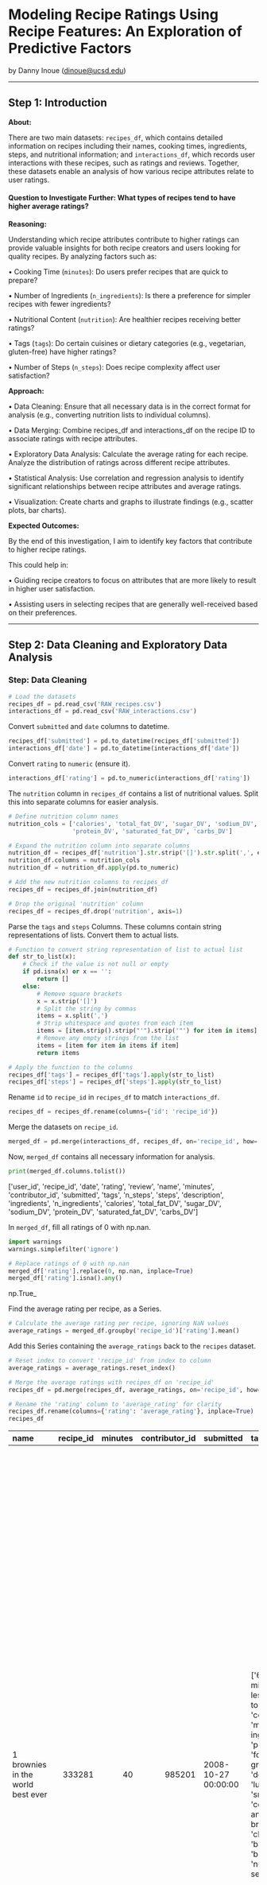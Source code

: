 # Modeling Recipe Ratings Using Recipe Features: An Exploration of Predictive Factors

by Danny Inoue (dinoue@ucsd.edu)

---

## Step 1: Introduction

**About:**

There are two main datasets: `recipes_df`, which contains detailed information on recipes including their names, cooking times, ingredients, steps, and nutritional information; and `interactions_df`, which records user interactions with these recipes, such as ratings and reviews. Together, these datasets enable an analysis of how various recipe attributes relate to user ratings.

#### Question to Investigate Further: What types of recipes tend to have higher average ratings?

**Reasoning:** 

Understanding which recipe attributes contribute to higher ratings can provide valuable insights for both recipe creators and users looking for quality recipes. By analyzing factors such as:

• Cooking Time (`minutes`): Do users prefer recipes that are quick to prepare?

• Number of Ingredients (`n_ingredients`): Is there a preference for simpler recipes with fewer ingredients?

• Nutritional Content (`nutrition`): Are healthier recipes receiving better ratings?

• Tags (`tags`): Do certain cuisines or dietary categories (e.g., vegetarian, gluten-free) have higher ratings?

• Number of Steps (`n_steps`): Does recipe complexity affect user satisfaction?

**Approach:**

• Data Cleaning: Ensure that all necessary data is in the correct format for analysis (e.g., converting nutrition lists to individual columns).

• Data Merging: Combine recipes_df and interactions_df on the recipe ID to associate ratings with recipe attributes.

• Exploratory Data Analysis:
Calculate the average rating for each recipe.
Analyze the distribution of ratings across different recipe attributes.

• Statistical Analysis:
Use correlation and regression analysis to identify significant relationships between recipe attributes and average ratings.

• Visualization:
Create charts and graphs to illustrate findings (e.g., scatter plots, bar charts).

**Expected Outcomes:**

By the end of this investigation, I aim to identify key factors that contribute to higher recipe ratings.

This could help in:

• Guiding recipe creators to focus on attributes that are more likely to result in higher user satisfaction.

• Assisting users in selecting recipes that are generally well-received based on their preferences.

---

## Step 2: Data Cleaning and Exploratory Data Analysis

### Step: Data Cleaning

```py
# Load the datasets
recipes_df = pd.read_csv('RAW_recipes.csv')
interactions_df = pd.read_csv('RAW_interactions.csv')
```

Convert `submitted` and `date` columns to datetime.

```py
recipes_df['submitted'] = pd.to_datetime(recipes_df['submitted'])
interactions_df['date'] = pd.to_datetime(interactions_df['date'])
```

Convert `rating` to `numeric` (ensure it).

```py
interactions_df['rating'] = pd.to_numeric(interactions_df['rating'])
```

The `nutrition` column in `recipes_df` contains a list of nutritional values. Split this into separate columns for easier analysis.

```py
# Define nutrition column names
nutrition_cols = ['calories', 'total_fat_DV', 'sugar_DV', 'sodium_DV', 
                  'protein_DV', 'saturated_fat_DV', 'carbs_DV']

# Expand the nutrition column into separate columns
nutrition_df = recipes_df['nutrition'].str.strip('[]').str.split(',', expand=True)
nutrition_df.columns = nutrition_cols
nutrition_df = nutrition_df.apply(pd.to_numeric)

# Add the new nutrition columns to recipes_df
recipes_df = recipes_df.join(nutrition_df)

# Drop the original 'nutrition' column
recipes_df = recipes_df.drop('nutrition', axis=1)
```

Parse the `tags` and `steps` Columns. These columns contain string representations of lists. Convert them to actual lists.

```py
# Function to convert string representation of list to actual list
def str_to_list(x):
    # Check if the value is not null or empty
    if pd.isna(x) or x == '':
        return []
    else:
        # Remove square brackets
        x = x.strip('[]')
        # Split the string by commas
        items = x.split(',')
        # Strip whitespace and quotes from each item
        items = [item.strip().strip("'").strip('"') for item in items]
        # Remove any empty strings from the list
        items = [item for item in items if item]
        return items

# Apply the function to the columns
recipes_df['tags'] = recipes_df['tags'].apply(str_to_list)
recipes_df['steps'] = recipes_df['steps'].apply(str_to_list)
```

Rename `id` to `recipe_id` in `recipes_df` to match `interactions_df`.

```py
recipes_df = recipes_df.rename(columns={'id': 'recipe_id'})
```

Merge the datasets on `recipe_id`.

```py
merged_df = pd.merge(interactions_df, recipes_df, on='recipe_id', how='inner')
```

Now, `merged_df` contains all necessary information for analysis.

```py
print(merged_df.columns.tolist())
```

['user_id', 'recipe_id', 'date', 'rating', 'review', 'name', 'minutes', 'contributor_id', 'submitted', 'tags', 'n_steps', 'steps', 'description', 'ingredients', 'n_ingredients', 'calories', 'total_fat_DV', 'sugar_DV', 'sodium_DV', 'protein_DV', 'saturated_fat_DV', 'carbs_DV']

In `merged_df`, fill all ratings of 0 with np.nan.

```py
import warnings
warnings.simplefilter('ignore')

# Replace ratings of 0 with np.nan
merged_df['rating'].replace(0, np.nan, inplace=True)
merged_df['rating'].isna().any()
```

np.True_

Find the average rating per recipe, as a Series.

```py
# Calculate the average rating per recipe, ignoring NaN values
average_ratings = merged_df.groupby('recipe_id')['rating'].mean()
```

Add this Series containing the `average_ratings` back to the `recipes` dataset.

```py
# Reset index to convert 'recipe_id' from index to column
average_ratings = average_ratings.reset_index()

# Merge the average ratings with recipes_df on 'recipe_id'
recipes_df = pd.merge(recipes_df, average_ratings, on='recipe_id', how='left')

# Rename the 'rating' column to 'average_rating' for clarity
recipes_df.rename(columns={'rating': 'average_rating'}, inplace=True)
recipes_df
```

| name                                 |   recipe_id |   minutes |   contributor_id | submitted           | tags                                                                                                                                                                                                                                                                                               |   n_steps | steps                                                                                                                                                                                                                                                                                                                                                                                                                                                                                                                                                                                                                                                                                                                                                                                                                                                                                                                                                                                                                                                                                                                                                                                                                                                                                                                                                                                               | description                                                                                                                                                                                                                                                                                                                                                                       | ingredients                                                                                                                                                                                                                             |   n_ingredients |   calories |   total_fat_DV |   sugar_DV |   sodium_DV |   protein_DV |   saturated_fat_DV |   carbs_DV |   average_rating_x | description_missing   |   submitted_year | submitted_before_2010   |   index |   average_rating_y |
|:-------------------------------------|------------:|----------:|-----------------:|:--------------------|:---------------------------------------------------------------------------------------------------------------------------------------------------------------------------------------------------------------------------------------------------------------------------------------------------|----------:|:----------------------------------------------------------------------------------------------------------------------------------------------------------------------------------------------------------------------------------------------------------------------------------------------------------------------------------------------------------------------------------------------------------------------------------------------------------------------------------------------------------------------------------------------------------------------------------------------------------------------------------------------------------------------------------------------------------------------------------------------------------------------------------------------------------------------------------------------------------------------------------------------------------------------------------------------------------------------------------------------------------------------------------------------------------------------------------------------------------------------------------------------------------------------------------------------------------------------------------------------------------------------------------------------------------------------------------------------------------------------------------------------------|:----------------------------------------------------------------------------------------------------------------------------------------------------------------------------------------------------------------------------------------------------------------------------------------------------------------------------------------------------------------------------------|:----------------------------------------------------------------------------------------------------------------------------------------------------------------------------------------------------------------------------------------|----------------:|-----------:|---------------:|-----------:|------------:|-------------:|-------------------:|-----------:|-------------------:|:----------------------|-----------------:|:------------------------|--------:|-------------------:|
| 1 brownies in the world    best ever |      333281 |        40 |           985201 | 2008-10-27 00:00:00 | ['60-minutes-or-less', 'time-to-make', 'course', 'main-ingredient', 'preparation', 'for-large-groups', 'desserts', 'lunch', 'snacks', 'cookies-and-brownies', 'chocolate', 'bar-cookies', 'brownies', 'number-of-servings']                                                                        |        10 | ['heat the oven to 350f and arrange the rack in the middle', 'line an 8-by-8-inch glass baking dish with aluminum foil', 'combine chocolate and butter in a medium saucepan and cook over medium-low heat', 'stirring frequently', 'until evenly melted', 'remove from heat and let cool to room temperature', 'combine eggs', 'sugar', 'cocoa powder', 'vanilla extract', 'espresso', 'and salt in a large bowl and briefly stir until just evenly incorporated', 'add cooled chocolate and mix until uniform in color', 'add flour and stir until just incorporated', 'transfer batter to the prepared baking dish', 'bake until a tester inserted in the center of the brownies comes out clean', 'about 25 to 30 minutes', 'remove from the oven and cool completely before cutting']                                                                                                                                                                                                                                                                                                                                                                                                                                                                                                                                                                                                           | these are the most; chocolatey, moist, rich, dense, fudgy, delicious brownies that you'll ever make.....sereiously! there's no doubt that these will be your fav brownies ever for you can add things to them or make them plain.....either way they're pure heaven!                                                                                                              | ['bittersweet chocolate', 'unsalted butter', 'eggs', 'granulated sugar', 'unsweetened cocoa powder', 'vanilla extract', 'brewed espresso', 'kosher salt', 'all-purpose flour']                                                          |               9 |      138.4 |             10 |         50 |           3 |            3 |                 19 |          6 |                  4 | False                 |             2008 | True                    |  127796 |                  4 |
| 1 in canada chocolate chip cookies   |      453467 |        45 |          1848091 | 2011-04-11 00:00:00 | ['60-minutes-or-less', 'time-to-make', 'cuisine', 'preparation', 'north-american', 'for-large-groups', 'canadian', 'british-columbian', 'number-of-servings']                                                                                                                                      |        12 | ['pre-heat oven the 350 degrees f', 'in a mixing bowl', 'sift together the flours and baking powder', 'set aside', 'in another mixing bowl', 'blend together the sugars', 'margarine', 'and salt until light and fluffy', 'add the eggs', 'water', 'and vanilla to the margarine / sugar mixture and mix together until well combined', 'add in the flour mixture to the wet ingredients and blend until combined', 'scrape down the sides of the bowl and add the chocolate chips', 'mix until combined', 'scrape down the sides to the bowl again', 'using an ice cream scoop', 'scoop evenly rounded balls of dough and place of cookie sheet about 1 - 2 inches apart to allow for spreading during baking', 'bake for 10 - 15 minutes or until golden brown on the outside and soft & chewy in the center', 'serve hot and enjoy !']                                                                                                                                                                                                                                                                                                                                                                                                                                                                                                                                                           | this is the recipe that we use at my school cafeteria for chocolate chip cookies. they must be the best chocolate chip cookies i have ever had! if you don't have margarine or don't like it, then just use butter (softened) instead.                                                                                                                                            | ['white sugar', 'brown sugar', 'salt', 'margarine', 'eggs', 'vanilla', 'water', 'all-purpose flour', 'whole wheat flour', 'baking soda', 'chocolate chips']                                                                             |              11 |      595.1 |             46 |        211 |          22 |           13 |                 51 |         26 |                  5 | False                 |             2011 | False                   |  169423 |                  5 |
| 412 broccoli casserole               |      306168 |        40 |            50969 | 2008-05-30 00:00:00 | ['60-minutes-or-less', 'time-to-make', 'course', 'main-ingredient', 'preparation', 'side-dishes', 'vegetables', 'easy', 'beginner-cook', 'broccoli']                                                                                                                                               |         6 | ['preheat oven to 350 degrees', 'spray a 2 quart baking dish with cooking spray', 'set aside', 'in a large bowl mix together broccoli', 'soup', 'one cup of cheese', 'garlic powder', 'pepper', 'salt', 'milk', '1 cup of french onions', 'and soy sauce', 'pour into baking dish', 'sprinkle remaining cheese over top', 'bake for 25 minutes or until cheese is lightly browned', 'sprinkle with rest of french fried onions and bake until onions are browned and cheese is bubbly', 'about 10 more minutes']                                                                                                                                                                                                                                                                                                                                                                                                                                                                                                                                                                                                                                                                                                                                                                                                                                                                                    | since there are already 411 recipes for broccoli casserole posted to "zaar" ,i decided to call this one  #412 broccoli casserole.i don't think there are any like this one in the database. i based this one on the famous "green bean casserole" from campbell's soup. but i think mine is better since i don't like cream of mushroom soup.submitted to "zaar" on may 28th,2008 | ['frozen broccoli cuts', 'cream of chicken soup', 'sharp cheddar cheese', 'garlic powder', 'ground black pepper', 'salt', 'milk', 'soy sauce', 'french-fried onions']                                                                   |               9 |      194.8 |             20 |          6 |          32 |           22 |                 36 |          3 |                  5 | False                 |             2008 | True                    |  116293 |                  5 |
| millionaire pound cake               |      286009 |       120 |           461724 | 2008-02-12 00:00:00 | ['time-to-make', 'course', 'cuisine', 'preparation', 'occasion', 'north-american', 'desserts', 'american', 'southern-united-states', 'dinner-party', 'holiday-event', 'cakes', 'dietary', 'christmas', 'thanksgiving', 'low-sodium', 'low-in-something', 'taste-mood', 'sweet', '4-hours-or-less'] |         7 | ['freheat the oven to 300 degrees', 'grease a 10-inch tube pan with butter', 'dust the bottom and sides with flour', 'and set aside', 'in a large mixing bowl', 'cream the butter and sugar with an electric mixer and add the eggs one at a time', 'beating after each addition', 'alternately add the flour and milk', 'stirring till the batter is smooth', 'add the two extracts and stir till well blended', 'scrape the batter into the prepared pan and bake till a cake tester or knife blade inserted in the center comes out clean', 'about 1 1 / 2 hours', 'cool the cake in the pan on a rack for 5 minutes', 'then turn it out on the rack to cool completely']                                                                                                                                                                                                                                                                                                                                                                                                                                                                                                                                                                                                                                                                                                                        | why a millionaire pound cake?  because it's super rich!  this scrumptious cake is the pride of an elderly belle from jackson, mississippi.  the recipe comes from "the glory of southern cooking" by james villas.                                                                                                                                                                | ['butter', 'sugar', 'eggs', 'all-purpose flour', 'whole milk', 'pure vanilla extract', 'almond extract']                                                                                                                                |               7 |      878.3 |             63 |        326 |          13 |           20 |                123 |         39 |                  5 | False                 |             2008 | True                    |  107373 |                  5 |
| 2000 meatloaf                        |      475785 |        90 |          2202916 | 2012-03-06 00:00:00 | ['time-to-make', 'course', 'main-ingredient', 'preparation', 'main-dish', 'potatoes', 'vegetables', '4-hours-or-less', 'meatloaf', 'simply-potatoes2']                                                                                                                                             |        17 | ['pan fry bacon', 'and set aside on a paper towel to absorb excess grease', 'mince yellow onion', 'red bell pepper', 'and add to your mixing bowl', 'chop garlic and set aside', 'put 1tbsp olive oil into a saut pan', 'along with chopped garlic', 'teaspoons white pepper and a pinch of kosher salt', 'bring to a medium heat to sweat your garlic', 'preheat oven to 350f', 'coarsely chop your baby spinach add to your heated pan', 'stir frequently for approximately 5 min to wilt', 'add your spinach to the mixing bowl', 'chop your now cooled bacon', 'and add it to the mixing bowl', 'add your meatloaf mix to the bowl', 'with one egg and mix till thoroughly combined', 'add your goat cheese', 'one egg', '1 / 8 tsp white pepper and 1 / 8 tsp of kosher salt and mix till thoroughly combined', 'transfer to a 9x5 meatloaf pan', 'and cook for 60 min or until the internal temperature is at least 160f', 'let stand for 5min', 'melt 1tbsp unsalted butter into a frying pan', 'and cook up to three eggs at a time', 'crack each egg into a separate dish', 'in order to prevent egg shells from reaching the pan', 'then add salt and pepper to taste', 'wait until the egg whites are firm looking', 'but slightly runny on top before flipping your eggs', 'after flipping', 'wait 10~20 seconds before removing each egg and placing it over your slices of meatloaf'] | ready, set, cook! special edition contest entry: a mediterranean flavor inspired meatloaf dish. featuring: simply potatoes - shredded hash browns, egg, bacon, spinach, red bell pepper, and goat cheese.                                                                                                                                                                         | ['meatloaf mixture', 'unsmoked bacon', 'goat cheese', 'unsalted butter', 'eggs', 'baby spinach', 'yellow onion', 'red bell pepper', 'simply potatoes shredded hash browns', 'fresh garlic', 'kosher salt', 'white pepper', 'olive oil'] |              13 |      267   |             30 |         12 |          12 |           29 |                 48 |          2 |                  5 | False                 |             2012 | False                   |  176107 |                  5 |


#### Explanation:

**Resetting Index:**

• We reset the index of average_ratings so that recipe_id becomes a column instead of the index. This is necessary for merging.

**Merging Datasets:**

• We perform a **left merge** of `recipes_df` with `average_ratings` on the `recipe_id` column.

• The `how='left'` parameter ensures that all recipes in `recipes_df` are retained, even if they don't have an average rating (e.g., if they have no ratings in `interactions_df`).

**Renaming Columns:**

• We rename the `rating` column to `average_rating` to distinguish it from individual ratings and clarify that it represents the average.

### Step: Univariate Analysis

Explore the distributions of key variables separately.

```py
# Prepare data
rating_counts = interactions_df['rating'].value_counts().sort_index().reset_index()
rating_counts.columns = ['Rating', 'Count']

# Plot using Plotly Express
fig = px.bar(
    rating_counts,
    x='Rating',
    y='Count',
    title='Distribution of Recipe Ratings'
)
fig.show(renderer='jupyterlab')
```

```html
<iframe src="graph-1.html" width="800" height="600" frameborder="0"></iframe>
```

**Observation:**
This bar chart shows the frequency of each rating value (e.g., from 0 to 5).
We can observe how users rate recipes on average.

**Observation:**
The histogram displays how recipe preparation times are distributed.
We can see whether most recipes are quick to prepare or take longer.

**Observation:**
This histogram shows the complexity of recipes based on the number of steps.
It helps us understand whether recipes tend to be simple or complex.

### Step: Bivariate Analysis

Examine relationships between pairs of variables to identify possible associations.

**Observation:**
This scatter plot helps identify if there's a correlation between preparation time and average rating.
We can look for trends, such as whether quicker recipes tend to have higher ratings.

**Observation:**
This plot examines if the complexity of a recipe (as measured by the number of steps) affects its average rating.
We can see if simpler recipes are rated higher.

### Step: Interesting Aggregates

We'll explore aggregate statistics by grouping and pivoting data.

**Observation:**
We can see which tags are associated with higher-rated recipes. This helps identify popular cuisines or recipe categories.

**Observation:**
This plot shows how the average caloric content of recipes varies with the number of steps.
It can indicate whether more complex recipes tend to be higher or lower in calories.

---

## Step 3: Assessment of Missingness

### Step: NMAR Analysis

In this section, we'll explore whether any missing data in our dataset is **Not Missing At Random (NMAR)**. Recall that NMAR occurs when the probability of missingness is related to the missing values themselves, and not solely to observed data.

The `description` column in the `recipes_df` dataset has a number of missing values.

We need to consider whether the missingness in the description column depends on the missing values themselves.

**Hypothesis:**

• Scenario 1 (NMAR): Recipe authors might omit the description because they believe the description is not necessary due to the simplicity or obviousness of the recipe. Alternatively, they might intentionally leave it blank if they have nothing special to mention about the recipe. In this case, the missingness depends on the content that would have been in the description (i.e., the description itself).

• Scenario 2 (Not NMAR): The missingness could be due to other factors, such as the experience level of the contributor, the time when the recipe was submitted, or whether the recipe is a variation of a common dish.

**Conclusion:**

• Without additional data or domain knowledge, it's plausible that the missingness in `description` is NMAR because the absence of a description might be related to the content that the contributor chose not to provide.

• For example, if a recipe is extremely simple (e.g., boiling eggs), the contributor might skip the description, thinking it's unnecessary. In this case, the missingness depends on the nature of the recipe itself, which is unobserved in the `description` field.

**Hypothesis:**

• Scenario 1 (NMAR): Users might skip writing a review if they had an extremely negative or extremely positive experience that they don't wish to articulate. Alternatively, they might skip the review if they have privacy concerns or time constraints. If the decision to omit the review depends on their feelings about the recipe (which are unobserved), the missingness is NMAR.

• Scenario 2 (Not NMAR): The missingness could depend on other observed factors, such as the rating given (e.g., users who rate 5 stars might be more likely to leave a review).

**Conclusion:**

• It's possible that the missingness in `review` is NMAR because the absence of a review might be directly related to the user's unrecorded opinions or experiences with the recipe.

• For instance, a user who found the recipe perfect might not feel the need to elaborate further, believing the 5-star rating suffices. In this case, the missingness in the `review` column depends on the user's unobserved feelings or experiences with the recipe.

### Step: Missingness Dependency

Analyze the missingness of a selected column and test whether it depends on other columns in the dataset. Use permutation tests to statistically assess these dependencies.

#### Selected Column with Missingness: `description` in `recipes_df`

As previously identified, the `description` column has non-trivial missingness.

**Objective:**

• Find at least one column that the missingness of description depends on.

• Find at least one column that the missingness of description does not depend on.

**Analyzing Dependency on** `n_steps`

**Hypothesis:** 
The missingness of `description` depends on the complexity of the recipe, which can be approximated by the number of steps (`n_steps`). Recipes with fewer steps might be less likely to have a description.

**Permutation Test:**
We'll perform a permutation test to assess whether the missingness of `description` depends on `n_steps`.

**Interpretation:**

• If the p-value is small (e.g., less than 0.05), we reject the null hypothesis that the missingness of `description` is independent of `n_steps`. This suggests that there is a significant dependency.

**Result:**

**Low Missingness in** `description` **:**

• The description column has a very low proportion of missing values (only 0.08%).

• Such a small amount of missing data may not provide sufficient statistical power to detect dependencies through permutation tests.

**Permutation Test Indicates No Significant Dependency:**

• The p-value is greater than the conventional significance level of 0.05.

• Conclusion: We **fail to reject the null hypothesis** that the missingness of `description` is independent of `n_steps`.

• Interpretation: **There is insufficient evidence to suggest that the missingness of the** `description` **column depends on the number of steps in a recipe.**

**Observed Difference in Means:**

• The observed difference in mean `n_steps` between recipes with and without descriptions is approximately −1.

• This suggests that recipes with missing descriptions have, on average, one more step than those with descriptions.

• However, this difference is not statistically significant based on the permutation test.

**Possible Reasons for the Results:**

**Insufficient Data for Missingness Analysis:**

• With only 70 missing descriptions, the sample size for the group with missing data is very small.

• Small sample sizes can lead to high variability and reduced statistical power.

**Random Missingness:**

• The missingness might be **Missing Completely At Random (MCAR)**.

• Since the missingness does not appear to depend on n_steps or potentially other variables, it may be randomly distributed.

#### Testing Dependency Between Missingness of `description` and `submitted` Date

**Hypotheses:**

• **Null Hypothesis**: The missingness of the `description` column is **independent** of the `submitted` date. Any observed difference is due to random chance.

• **Alternative Hypothesis**: The missingness of the `description` column **depends** on the `submitted` date. Recipes submitted in certain time periods are more likely to have missing descriptions.

**Data Preparation:**

**Visualize Missingness Over Time:**

**Interpretation:**

• If the proportion of missing descriptions varies significantly over the years, it suggests that missingness depends on the submission year.

**Defining Groups Based on Submission Year:**

To perform a statistical test, we'll divide the data into two groups:

• Group A: Recipes submitted before a certain year (e.g., 2010).

• Group B: Recipes submitted in or after that year.

**Calculating the Observed Difference:**

**Performing the Permutation Test:**

**Interpretation of Results:**

**Observed Difference:**

• Proportion Missing (Submitted Before 2010): This represents the proportion of recipes submitted before 2010 that have missing descriptions.

• Proportion Missing (Submitted In/After 2010): This represents the proportion of recipes submitted in or after 2010 that have missing descriptions.

• Observed Difference: The difference between the two proportions.

**P-value Interpretation**

• P-value < 0.05: Reject the null hypothesis. There is evidence that the missingness of description depends on the submission date.

• P-value ≥ 0.05: Fail to reject the null hypothesis. There is insufficient evidence to suggest dependency.

Since the p-value is less than the significance level of 0.05, we **reject the null hypothesis**. This provides strong statistical evidence in favor of the alternative hypothesis.

**Conclusion:**

There is significant evidence to suggest that the missingness of the `description` column **depends** on the submission date of the recipes. Specifically, recipes submitted during certain time periods are more likely to have missing descriptions than others.

The missingness of the description column is likely **Missing At Random (MAR)** rather than **Missing Completely At Random (MCAR)**. Since missingness depends on an observed variable (submission date), standard analyses that assume MCAR may not be appropriate.

---

## Step 4: Hypothesis Testing

In this step, we will perform a hypothesis test to determine whether there is a significant difference in average ratings between recipes that take **30 minutes or less** to prepare and those that take **more than 30 minutes**.

#### Null and Alternative Hypotheses:

• **Null Hypothesis**: There is **no difference** in the average rating between recipes that take **30 minutes or less** and recipes that take **more than 30 minutes** to prepare.

• **Alternative Hypothesis**: There is a **difference** in the average rating between recipes that take **30 minutes or less** and recipes that take **more than 30 minutes** to prepare.

#### Test Statistic:

• We will use the **difference in sample means** between the two groups as our test statistic.

#### Significance Level:

• We will use a significance level of **0.05**.

### Step: Data Preparation

Ensure that we have a dataset that includes both recipe information and user ratings.

### Step: Calculate Observed Test Statistic

Compute the mean ratings for each group and calculate the observed difference.

#### Permutation Test:

Perform a permutation test to assess whether the observed difference is statistically significant.

**Steps:**

• Combine All Ratings: Under the null hypothesis, the grouping is arbitrary.

• Shuffle Time Categories: Randomly assign 'short' and 'long' labels to the ratings.

• Recalculate the Difference in Means: For each permutation, compute the difference in mean ratings.

• Repeat: Perform this process multiple times to build a distribution under the null hypothesis.

• Calculate P-value: Determine the proportion of permutations where the absolute permuted difference is greater than or equal to the observed difference.

**Implementation:**

**Visualization:** Plot the distribution of permuted differences and indicate the observed difference.

**Conclusion:**

This suggests that there is a **statistically significant difference** in the average ratings between recipes that take **30 minutes or less** and those that take **more than 30 minutes** to prepare.

**Justification:**

• Choice of Test: We used a permutation test because it makes no assumptions about the distribution of ratings and is appropriate for comparing the means of two independent groups.

• Test Statistic: The difference in sample means is a straightforward and interpretable measure for comparing group averages.

• Significance Level: A 5% significance level is standard in hypothesis testing and balances the risk of Type I and Type II errors.

**Interpretation:**

• Our findings suggest that preparation time is associated with differences in recipe ratings on the platform. Users may have preferences influenced by how long a recipe takes to prepare, which could affect their overall satisfaction and rating of the recipe.

**Note:**

• While the statistical test indicates a significant difference, it does not establish causation. Other factors not accounted for in this analysis may also influence recipe ratings.

---

## Step 5: Framing a Prediction Problem

#### Problem Identification:

We will identify a prediction problem based on our dataset and previous analyses. The goal is to develop a predictive model that estimates a specific outcome using features available in the data.

**Proposed Prediction Problem:** Predicting the Average Rating of Recipes

**Type of Problem:** Regression

#### Justification:

**Relevance to Previous Analysis:**

• In Steps 1-4, we explored factors that might influence recipe ratings, such as preparation time (`minutes`), number of steps (`n_steps`), number of ingredients (`n_ingredients`), and nutritional content.

• Building a model to predict the average rating of recipes aligns with our earlier analyses and maintains a coherent theme throughout the project.

**Practical Importance:**

• For Recipe Creators: Understanding which attributes contribute to higher ratings can help in designing recipes that are more appealing to users.

• For Users: A predictive model can aid in recommending recipes that are likely to be well-received based on their preferences.

**Data Availability:**

We have access to a rich set of features from the recipes_df and interactions_df datasets, including:

• Quantitative Features: Preparation time, number of steps, number of ingredients, nutritional information (calories, protein, fat, etc.).

• Categorical Features: Tags (e.g., cuisine type, dietary preferences), ingredient lists.

• Textual Data: Descriptions and steps (optional, if we choose to incorporate natural language processing techniques).

**Feasibility:**

There is sufficient data to train and validate a regression model.
The target variable (rating) is continuous, making it suitable for regression analysis.

---

## Step 6: Baseline Model

In this step, we'll train a baseline regression model to predict the average rating of recipes using at least two features from our dataset. We'll implement all data preprocessing and model training steps in a single scikit-learn Pipeline.

First, we'll import the required libraries.

### Step: Data Preparation

Assuming that the datasets `recipes_df` and `interactions_df` have been loaded and preprocessed as per previous steps.

### Step: Feature Selection

We'll select at least two features to use in our baseline model:

• **Numerical Features:** `minutes`, `n_ingredients`, `n_steps`, `calories`, `protein_DV`, `carbs_DV`

Our target variable will be `average_rating`.

### Step: Prepare the Data

Prepare the features (`X`) and the target variable (`y`), and check for missing values.

### Step: Split Data into Training and Testing Sets

Split the data into training and testing sets to evaluate the model's ability to generalize to unseen data.

### Step: Create a Pipeline

Create a scikit-learn Pipeline that includes data preprocessing (scaling) and model training.

### Step: Train the Baseline Model

### Step: Evaluate the Model

Evaluate the model's performance on the test set.

#### Interpretation of Results:

• The low R-squared value suggests that the model is not capturing much of the variance in the data. This indicates that our numerical features alone may not be strong predictors of average recipe ratings.

• The baseline model provides a starting point for our predictive task. We can aim to improve performance by incorporating additional features and exploring more complex models in the next steps.

---

## Step 7: Final Model

In this step, we will build a **final model** that improves upon the baseline model we created earlier. 

We will achieve this by:

• **Engineering at least two new features** from the data.

• Implementing all steps in a single **scikit-learn Pipeline**.

• **Performing hyperparameter tuning** to optimize our model's performance.

• Using the **same training and testing datasets** as in the baseline model to ensure a fair comparison.

### Recap of the Baseline Model

Our baseline model used a Linear Regression model with two features:

• `minutes`

• `n_ingredients`

The performance of the baseline model was limited, with low R-squared scores indicating that the model did not capture much variance in the target variable (`rating`).

### Objective

Our goal is to improve the predictive performance by:

• **Engineering new features** that may have a stronger relationship with the target variable.

• **Including categorical variables** by encoding them appropriately.

• **Using a more advanced regression algorithm** that can capture complex patterns.

• **Tuning hyperparameters** to find the optimal model settings.

### Feature Engineering

We will engineer at least two new features:

**Feature 1:** `minutes_per_step`

• Definition: Average time spent per step in the recipe.

• Formula: `minutes_per_step = minutes / n_steps`

• Rationale: This feature captures the complexity or intensity of each step. A lower value may indicate quick, simple steps, while a higher value may indicate more time-consuming steps.

**Feature 2:** `ingredients_per_step`

• Definition: Average number of ingredients used per step.

• Formula: `ingredients_per_step = n_ingredients / n_steps`

• Rationale: This feature reflects the complexity of each step in terms of ingredients used. It may help in understanding how ingredient-heavy each step is.

**Feature 3:** Encoding `tags`

• We will encode the tags column to include categorical information about each recipe.

• Approach: Use one-hot encoding for the most frequent tags.

• Rationale: Tags provide valuable categorical information that may influence ratings (e.g., dietary preferences, cuisine types).

### Data Preparation

We will continue to predict individual `ratings` from `interactions_df`, merged with recipe features from `recipes_df`.

#### Handle Infinite or NaN Values:

• Recipes with `n_steps` equal to zero will result in division by zero.

• Replace infinite values with zero or appropriate value.

### Encoding Categorical Variables

#### Select Most Frequent Tags

• Select the top 20 most frequent tags to reduce dimensionality.

#### Create Dummy Variables for Top Tags

#### Feature Selection

**Our final set of features (X) includes:**

• **Numerical Features:** `minutes`, `n_ingredients`, `n_steps`, `minutes_per_step`, `ingredients_per_step`

• **Categorical Features (Encoded):** Binary features for each of the top 20 tags

The target variable (`y`) is the individual `rating`.

### Split Data into Training and Testing Sets

We will use the same train-test split as in the baseline model for consistency.

#### Using RandomizedSearchCV for Hyperparameter Tuning

**RandomizedSearchCV** is a method provided by scikit-learn that allows you to perform hyperparameter tuning by sampling a fixed number of parameter settings from specified distributions. Instead of exhaustively trying all possible combinations (as in Grid Search), Randomized Search evaluates a random selection of combinations, which can significantly reduce computation time while still exploring a wide range of hyperparameters.

#### Define the Hyperparameter Distributions

Define distributions from which parameter values will be sampled.

#### Set Up RandomizedSearchCV

**Parameters:**

• `n_iter`: The number of parameter settings that are sampled. You can adjust this number based on available resources.

• `random_state`: Ensures reproducibility of results.

#### Interpretation of Results:

The final model is better than the baseline model from Step 6, as evidenced by:

• **Lower MSE and MAE**: Both error metrics have decreased, indicating that your model's predictions are, on average, closer to the actual ratings.

• **Higher R-squared Score**: The increase in R-squared suggests that your model captures slightly more of the variability in the target variable.

However, the improvements are modest. This suggests that while the additional features and hyperparameter tuning have contributed to better performance, the overall impact is limited.

#### Possible Reasons for Limited Improvement:

**Predicting Individual Ratings is Challenging:**

• Subjectivity: User ratings are highly subjective and can vary widely due to personal preferences, mood, or experiences.

• Unobserved Factors: Many factors influencing ratings may not be captured in the dataset (e.g., taste preferences, cooking skills).

**Feature Influence:**

• Weak Predictors: The features engineered may not have a strong enough relationship with the target variable to produce significant improvements.

• Data Limitations: There may be insufficient variability or signal in the features to allow the model to learn better patterns.

**Model Complexity:**

• Marginal Gains from Tuning: Hyperparameter tuning can lead to diminishing returns if the model is already capturing most of the learnable patterns from the data.

#### Conclusion:

While there was a shift from predicting **average ratings** to predicting **individual ratings**, the final model remains closely related to the prediction problem identified in **Step 5**. The change was necessitated by practical considerations, specifically to avoid data leakage and ensure a valid modeling process.

**Key Points of Alignment:**

• Objective Consistency: The core goal of predicting recipe ratings based on features is maintained.

• Methodological Continuity: The regression framework and feature set are consistent with the initial problem statement.

• Insight Generation: The model contributes to understanding how recipe characteristics influence user ratings, fulfilling the intent of Step 5.

**Implications for the Project:**

• Coherent Theme: The project maintains a coherent focus on recipe ratings throughout all steps.

• Practical Application: The final model can be used to estimate how new recipes might be rated by users, providing value to recipe creators and platforms.

• Future Work: The experience highlights the importance of considering data limitations and potential adjustments in predictive modeling.

---

## Step 8: Fairness Analysis

In this step, we will perform a **fairness analysis** of our final model from Step 7. The goal is to investigate whether our model's performance differs between two distinct groups, which could indicate potential biases or unfairness.

#### Defining the Groups
We will analyze the model's performance for recipes categorized as **"easy"** versus those that are **not categorized as "easy"**.

• **Group X ("easy" recipes):** Recipes that have the tag **"easy".**

• **Group Y ("not easy" recipes):** Recipes that do **not** have the tag **"easy".**

**Reason for Choosing These Groups:**

• The **"easy"** tag is a common descriptor that might influence user expectations and ratings.

• It's important to ensure that the model performs equally well for recipes of varying complexity levels.

• Investigating this can reveal whether the model is inadvertently biased against simpler or more complex recipes.

#### Evaluation Metric

Since our model is a **regression model** predicting user ratings, we will use the **Root Mean Squared Error (RMSE)** as our evaluation metric.

• **RMSE** measures the average magnitude of the prediction errors.

• It's appropriate for regression tasks and is sensitive to large errors, making it suitable for fairness analysis.

#### Hypotheses

• **Null Hypothesis:** Our model is fair. The RMSE of the model is the same for "easy" recipes and "not easy" recipes. Any observed difference in RMSE between the two groups is due to random chance.

• **Alternative Hypothesis:** Our model is unfair. The RMSE of the model differs between "easy" recipes and "not easy" recipes. Specifically, the model performs worse for one group compared to the other.

### Implementing the Fairness Analysis

#### Prepare the Test Data

We will use the **test set** from our final model to evaluate performance on unseen data.

#### Identify the Two Groups

#### Make Predictions for Each Group

#### Calculate the Observed RMSE for Each Group

### Permutation Test

#### Combine Residuals and Group Labels

First, we need to compute the residuals (errors) for all test samples.

#### Permutation Procedure

#### Calculate the P-value

#### Visualization

### Interpretation of the Results:

• **Statistical Significance:** 

• Our p-value is less than the conventional significance level of 0.05. 

• Since the p-value is less than 0.05, we **reject the null hypothesis**.

• **Direction of the Difference:** 

• Our result for Observed Difference in RMSE means that the RMSE for "Easy" recipes is lower than the RMSE for "Not Easy" recipes. 

• Implication: **The model performs better (i.e., has lower error) on "Easy" recipes than on "Not Easy" recipes.**

• **Fairness Implications:**

• Model Unfairness: The statistically significant difference in RMSE indicates that the model does not perform equally across the two groups.

• Potential Bias: The model is more accurate for "Easy" recipes. Users interested in "Not Easy" recipes receive less accurate predictions.

• Fairness Concern: This performance disparity suggests a potential fairness issue, as the model favors one group over the other.

#### Notes:

**Permutation Test Validity:**

• The permutation test is appropriate here as it assesses whether the observed difference in RMSE could have occurred by chance under the null hypothesis.

**Statistical Power:**

• Ensure that the sample sizes in both groups are large enough to provide sufficient statistical power.

**Limitations:**

• The fairness analysis is limited to the groups and metric chosen.

• Other forms of bias may exist that are not captured by this analysis.
